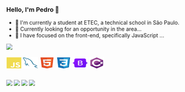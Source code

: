 ### Hello, I'm Pedro 👋
- 🏫 I'm currently a student at ETEC, a technical school in São Paulo.
- 🔭 Currently looking for an opportunity in the area...
- 🌱 I have focused on the front-end, specifically JavaScript ...


<!-- <img height="180em" src="https://github-readme-stats.vercel.app/api/top-langs/?username=PedroDeVvV&layout=compact](https://github-readme-stats.vercel.app/api/top-langs/?username=pedrodevvv&layout=compact)](https://github-readme-stats.vercel.app/api?username=PedroDeVvV&show_icons=true)](https://github-readme-stats.vercel.app/api?username=anuraghazra&show_icons=true&theme=radical))"/> -->
  <img height="180em" src="https://github-readme-stats.vercel.app/api/top-langs/?username=PedroDeVvV&layout=compact&langs_count=7&theme=transparent"/>
</div>
<div style="display: inline_block"><br>
  <img align="center" alt="Js" height="30" width="40" src="https://raw.githubusercontent.com/devicons/devicon/master/icons/javascript/javascript-plain.svg">
  <img align="center" alt="mysql" height="30" width="40" src="https://raw.githubusercontent.com/devicons/devicon/master/icons/mysql/mysql-plain.svg">
  <img align="center" alt="HTML" height="30" width="40" src="https://raw.githubusercontent.com/devicons/devicon/master/icons/html5/html5-original.svg">
  <img align="center" alt="CSS" height="30" width="40" src="https://raw.githubusercontent.com/devicons/devicon/master/icons/css3/css3-original.svg">
  <img align="center" alt="bootstrap" height="30" width="40" src="https://raw.githubusercontent.com/devicons/devicon/master/icons/bootstrap/bootstrap-original.svg">
  <img align="center" alt="Csharp" height="30" width="40" src="https://raw.githubusercontent.com/devicons/devicon/master/icons/csharp/csharp-original.svg">
  
  ##
 
<div> 
  <a href="https://www.youtube.com/channel/UCmGO2SFIalufT7jStJ4ykcA" target="_blank"><img src="https://img.shields.io/badge/YouTube-FF0000?style=for-the-badge&logo=youtube&logoColor=white" target="_blank"></a>
  <a href="https://www.instagram.com/p_19hgs/" target="_blank"><img src="https://img.shields.io/badge/-Instagram-%23E4405F?style=for-the-badge&logo=instagram&logoColor=white" target="_blank"></a>
  <a href = "mailto:pedrohgs2004@gmail.com"><img src="https://img.shields.io/badge/-Gmail-%23333?style=for-the-badge&logo=gmail&logoColor=white" target="_blank"></a>
  <a href="https://www.linkedin.com/in/pedro-henrique-g-silva-a2100a23a/?originalSubdomain=br" target="_blank"><img src="https://img.shields.io/badge/-LinkedIn-%230077B5?style=for-the-badge&logo=linkedin&logoColor=white" target="_blank"></a> 

 
</div>
